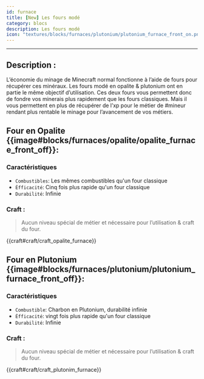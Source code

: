 ```yaml
---
id: furnace
title: [New] Les fours modé 
category: blocs
description: Les fours modé 
icon: "textures/blocks/furnaces/plutonium/plutonium_furnace_front_on.png"
---
```

___
## Description : 

L’économie du minage de Minecraft normal fonctionne à l’aide de fours pour récupérer ces minéraux. Les fours modé en opalite & plutonium ont en partie le même objectif d’utilisation. 
Ces deux fours vous permettent donc de fondre vos minerais plus rapidement que les fours classiques. 
Mais il vous permettent en plus de récupérer de l’xp pour le métier de #mineur rendant plus rentable le minage pour l’avancement de vos métiers.

## Four en Opalite {{image#blocks/furnaces/opalite/opalite_furnace_front_off}}:

### Caractéristiques

- `` Combustibles ``: Les mêmes combustibles qu'un four classique
- `` Éfficacité ``: Cinq fois plus rapide qu'un four classique
- `` Durabilité ``: Infinie 

### Craft : 
> Aucun niveau spécial de métier et nécessaire pour l’utilisation & craft du four.  

{{craft#craft/craft_opalite_furnace}}

## Four en Plutonium {{image#blocks/furnaces/plutonium/plutonium_furnace_front_off}}:

### Caractéristiques

- `` Combustible ``: Charbon en Plutonium, durabilité infinie
- `` Éfficacité ``: vingt fois plus rapide qu'un four classique
- `` Durabilité ``: Infinie 

### Craft : 
> Aucun niveau spécial de métier et nécessaire pour l’utilisation & craft du four.  

{{craft#craft/craft_plutonim_furnace}}  
